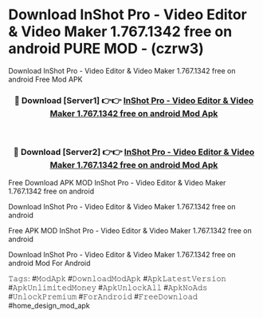 # Download InShot Pro - Video Editor & Video Maker 1.767.1342 free on android PURE MOD - (czrw3)
Download InShot Pro - Video Editor & Video Maker 1.767.1342 free on android Free Mod APK

<div align="center">
<h3>🔴 Download [Server1] 👉👉 <a href="https://apk-comot.site?title=InShot_Pro_-_Video_Editor_&_Video_Maker_1.767.1342_free_on_android">InShot Pro - Video Editor & Video Maker 1.767.1342 free on android Mod Apk</a></h3><br>

<h3>🔴 Download [Server2] 👉👉 <a href="https://apk-comot.site?title=InShot_Pro_-_Video_Editor_&_Video_Maker_1.767.1342_free_on_android">InShot Pro - Video Editor & Video Maker 1.767.1342 free on android Mod Apk</a></h3>
</div>


Free Download APK MOD InShot Pro - Video Editor & Video Maker 1.767.1342 free on android

Download InShot Pro - Video Editor & Video Maker 1.767.1342 free on android 

Free APK MOD InShot Pro - Video Editor & Video Maker 1.767.1342 free on android 

Download InShot Pro - Video Editor & Video Maker 1.767.1342 free on android Mod For Android

𝚃𝚊𝚐𝚜: #𝙼𝚘𝚍𝙰𝚙𝚔 #𝙳𝚘𝚠𝚗𝚕𝚘𝚊𝚍𝙼𝚘𝚍𝙰𝚙𝚔 #𝙰𝚙𝚔𝙻𝚊𝚝𝚎𝚜𝚝𝚅𝚎𝚛𝚜𝚒𝚘𝚗 #𝙰𝚙𝚔𝚄𝚗𝚕𝚒𝚖𝚒𝚝𝚎𝚍𝙼𝚘𝚗𝚎𝚢 #𝙰𝚙𝚔𝚄𝚗𝚕𝚘𝚌𝚔𝙰𝚕𝚕 #𝙰𝚙𝚔𝙽𝚘𝙰𝚍𝚜 #𝚄𝚗𝚕𝚘𝚌𝚔𝙿𝚛𝚎𝚖𝚒𝚞𝚖 #𝙵𝚘𝚛𝙰𝚗𝚍𝚛𝚘𝚒𝚍 #𝙵𝚛𝚎𝚎𝙳𝚘𝚠𝚗𝚕𝚘𝚊𝚍 #home_design_mod_apk